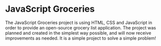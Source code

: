 # JavaScript Groceries

The JavaScript Groceries project is using HTML, CSS and JavaScript in order to provide an open-source grocery list application. The project was planned and created in the simplest way possible, and will now receive improvements as needed. It is a simple project to solve a simple problem!